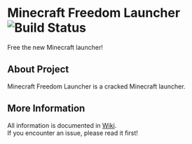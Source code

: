 # Minecraft Freedom Launcher ![Build Status](https://ci.appveyor.com/api/projects/status/owd50rga8gvprt4o/branch/master?svg=true)
Free the new Minecraft launcher!

## About Project
Minecraft Freedom Launcher is a cracked Minecraft launcher.  

## More Information
All information is documented in [Wiki](https://github.com/Energy0124/MCFreedomLauncher/wiki).  
If you encounter an issue, please read it first!
